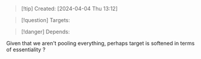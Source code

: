 
>[!tip] Created: [2024-04-04 Thu 13:12]

>[!question] Targets: 

>[!danger] Depends: 

Given that we aren't pooling everything, perhaps target is softened in terms of essentiality ?